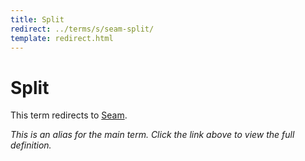 ```yaml
---
title: Split
redirect: ../terms/s/seam-split/
template: redirect.html
---
```


# Split

This term redirects to [Seam](../terms/s/seam-split/).

*This is an alias for the main term. Click the link above to view the full definition.*
